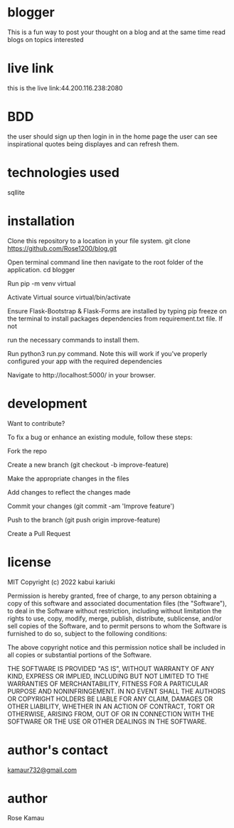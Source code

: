 # blogger
This is a fun way to post your thought on a blog and at the same time read blogs on topics interested
# live link
this is the live link:44.200.116.238:2080
# BDD
the user should sign up then login in in the home page the user can see inspirational quotes being displayes and can refresh them.
# technologies used



sqllite
# installation
Clone this repository to a location in your file system. git clone https://github.com/Rose1200/blog.git

Open terminal command line then navigate to the root folder of the application. cd blogger

Run pip -m venv virtual

Activate Virtual source virtual/bin/activate

Ensure Flask-Bootstrap & Flask-Forms are installed by typing pip freeze on the terminal to install packages dependencies from requirement.txt file. If not

run the necessary commands to install them.

Run python3 run.py command. Note this will work if you've properly configured your app with the required dependencies

Navigate to http://localhost:5000/ in your browser.


# development
Want to contribute?

To fix a bug or enhance an existing module, follow these steps:

Fork the repo

Create a new branch (git checkout -b improve-feature)

Make the appropriate changes in the files

Add changes to reflect the changes made

Commit your changes (git commit -am 'Improve feature')

Push to the branch (git push origin improve-feature)

Create a Pull Request
# license
MIT Copyright (c) 2022 kabui kariuki

Permission is hereby granted, free of charge, to any person obtaining a copy of this software and associated documentation files (the "Software"), to deal in the Software without restriction, including without limitation the rights to use, copy, modify, merge, publish, distribute, sublicense, and/or sell copies of the Software, and to permit persons to whom the Software is furnished to do so, subject to the following conditions:

The above copyright notice and this permission notice shall be included in all copies or substantial portions of the Software.

THE SOFTWARE IS PROVIDED "AS IS", WITHOUT WARRANTY OF ANY KIND, EXPRESS OR IMPLIED, INCLUDING BUT NOT LIMITED TO THE WARRANTIES OF MERCHANTABILITY, FITNESS FOR A PARTICULAR PURPOSE AND NONINFRINGEMENT. IN NO EVENT SHALL THE AUTHORS OR COPYRIGHT HOLDERS BE LIABLE FOR ANY CLAIM, DAMAGES OR OTHER LIABILITY, WHETHER IN AN ACTION OF CONTRACT, TORT OR OTHERWISE, ARISING FROM, OUT OF OR IN CONNECTION WITH THE SOFTWARE OR THE USE OR OTHER DEALINGS IN THE SOFTWARE.

# author's contact
kamaur732@gmail.com
# author
Rose Kamau




